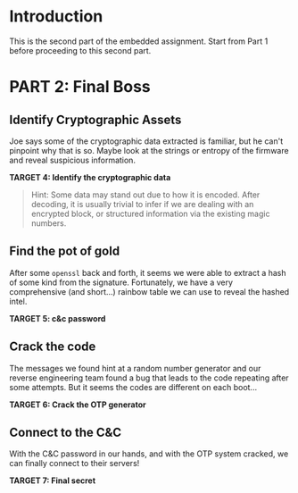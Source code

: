 # Introduction

This is the second part of the embedded assignment. Start from Part 1 before proceeding to this second part.

# PART 2: Final Boss

## Identify Cryptographic Assets
Joe says some of the cryptographic data extracted is familiar, but he can't pinpoint why that is so.
Maybe look at the strings or entropy of the firmware and reveal suspicious information.

**TARGET 4: Identify the cryptographic data**
>Hint:
>Some data may stand out due to how it is encoded.
>After decoding, it is usually trivial to infer if we are dealing with an encrypted block, or structured information via the existing magic numbers.

## Find the pot of gold
After some `openssl` back and forth, it seems we were able to extract a hash of some kind from the signature. Fortunately, we have a very comprehensive (and short...) rainbow table we can use to reveal the hashed intel.

**TARGET 5: c&c password**

## Crack the code
The messages we found hint at a random number generator and our reverse engineering team found a bug that leads to the code repeating after some attempts. But it seems the codes are different on each boot...

**TARGET 6: Crack the OTP generator**

## Connect to the C&C
With the C&C password in our hands, and with the OTP system cracked, we can finally connect to their servers!

**TARGET 7: Final secret**
